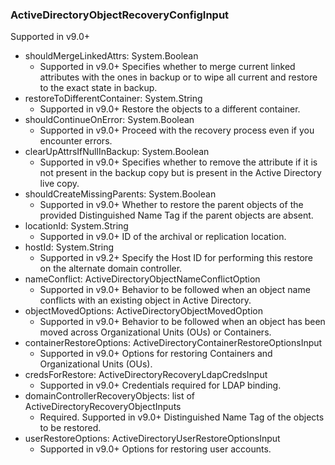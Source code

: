 ### ActiveDirectoryObjectRecoveryConfigInput
Supported in v9.0+

- shouldMergeLinkedAttrs: System.Boolean
  - Supported in v9.0+
      Specifies whether to merge current linked attributes with the ones in backup or to wipe all current and restore to the exact state in backup.
- restoreToDifferentContainer: System.String
  - Supported in v9.0+
      Restore the objects to a different container.
- shouldContinueOnError: System.Boolean
  - Supported in v9.0+
      Proceed with the recovery process even if you encounter errors.
- clearUpAttrsIfNullInBackup: System.Boolean
  - Supported in v9.0+
      Specifies whether to remove the attribute if it is not present in the backup copy but is present in the Active Directory live copy.
- shouldCreateMissingParents: System.Boolean
  - Supported in v9.0+
      Whether to restore the parent objects of the provided Distinguished Name Tag if the parent objects are absent.
- locationId: System.String
  - Supported in v9.0+
      ID of the archival or replication location.
- hostId: System.String
  - Supported in v9.2+
      Specify the Host ID for performing this restore on the alternate domain controller.
- nameConflict: ActiveDirectoryObjectNameConflictOption
  - Supported in v9.0+
      Behavior to be followed when an object name conflicts with an existing object in Active Directory.
- objectMovedOptions: ActiveDirectoryObjectMovedOption
  - Supported in v9.0+
      Behavior to be followed when an object has been moved across Organizational Units (OUs) or Containers.
- containerRestoreOptions: ActiveDirectoryContainerRestoreOptionsInput
  - Supported in v9.0+
      Options for restoring Containers and Organizational Units (OUs).
- credsForRestore: ActiveDirectoryRecoveryLdapCredsInput
  - Supported in v9.0+
      Credentials required for LDAP binding.
- domainControllerRecoveryObjects: list of ActiveDirectoryRecoveryObjectInputs
  - Required. Supported in v9.0+
      Distinguished Name Tag of the objects to be restored.
- userRestoreOptions: ActiveDirectoryUserRestoreOptionsInput
  - Supported in v9.0+
      Options for restoring user accounts.
